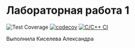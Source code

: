 # Лабораторная работа 1

![Test Coverage](https://github.com/ВАШ_USERNAME/ВАШ_РЕПОЗИТОРИЙ/raw/main/coverage.svg)
[![codecov](https://codecov.io/gh/change-and-live/studentsDataBase/graph/badge.svg?token=64b695ad-6bd9-4df0-b312-9d0ee331526c)](https://codecov.io/gh/change-and-live/studentsDataBase)
[![C/C++ CI](https://github.com/change-and-live/studentsDataBase/actions/workflows/c-cpp.yml/badge.svg)](https://github.com/change-and-live/studentsDataBase/actions/workflows/c-cpp.yml)

Выполнила Киселева Александра
